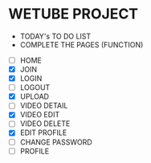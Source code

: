 # WETUBE PROJECT

- TODAY's TO DO LIST
- COMPLETE THE PAGES (FUNCTION)
- [ ] HOME
- [x] JOIN
- [x] LOGIN
- [ ] LOGOUT
- [x] UPLOAD
- [ ] VIDEO DETAIL
- [x] VIDEO EDIT
- [ ] VIDEO DELETE
- [x] EDIT PROFILE
- [ ] CHANGE PASSWORD
- [ ] PROFILE
